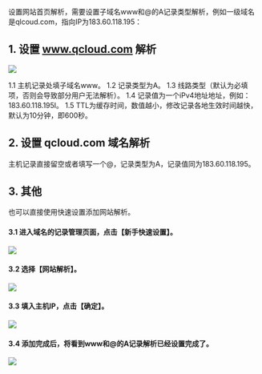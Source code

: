 设置网站首页解析，需要设置子域名www和@的A记录类型解析，例如一级域名是qlcoud.com，指向IP为183.60.118.195：

## 1. 设置 www.qcloud.com 解析

![](https://mccdn.qcloud.com/static/img/c1aa0b88e7ad1f6b571ed14ad7224667/A-1.png)

1.1 主机记录处填子域名www。
1.2 记录类型为A。
1.3 线路类型（默认为必填项，否则会导致部分用户无法解析）。
1.4 记录值为一个iPv4地址地址，例如：183.60.118.195I。
1.5 TTL为缓存时间，数值越小，修改记录各地生效时间越快，默认为10分钟，即600秒。

## 2. 设置 qcloud.com 域名解析

主机记录直接留空或者填写一个@，记录类型为A，记录值同为183.60.118.195。

## 3. 其他
也可以直接使用快速设置添加网站解析。

#### 3.1 进入域名的记录管理页面，点击【新手快速设置】。
![](https://mc.qcloudimg.com/static/img/23084c8b6865d15ca8e3941a5e47778e/0.png)

#### 3.2 选择【网站解析】。
![](https://mc.qcloudimg.com/static/img/3653431d2e84fe18100c9faf1a67d7be/1.png)

#### 3.3 填入主机IP，点击【确定】。
![](https://mc.qcloudimg.com/static/img/c6f422d44cbf1b540f19b9ed31fda0f6/2.png)

#### 3.4 添加完成后，将看到www和@的A记录解析已经设置完成了。
![](https://mc.qcloudimg.com/static/img/acc5e2775b0f73182a4243a2c13f54e7/3.png)
